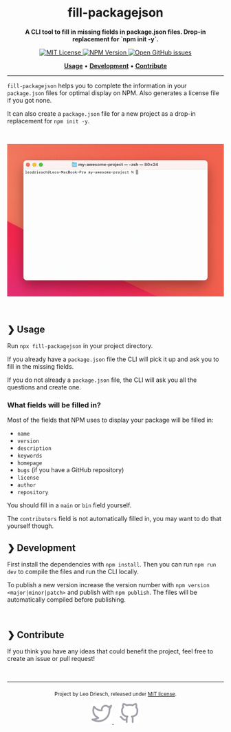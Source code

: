 <h1 align="center">fill-packagejson</h1>
<p align="center">
    <strong>A CLI tool to fill in missing fields in package.json files. Drop-in replacement for `npm init -y`.</strong>
</p>
<p align="center">
    <a href="https://github.com/leodr/fill-packagejson/blob/main/LICENSE">
        <img alt="MIT License" src="https://img.shields.io/github/license/leodr/fill-packagejson?color=%23A855F7&labelColor=%2327272A&style=for-the-badge">
    </a>
    <a href="https://www.npmjs.com/package/fill-packagejson">
        <img alt="NPM Version" src="https://img.shields.io/npm/v/fill-packagejson?color=%236366F1&labelColor=%2327272A&style=for-the-badge">
    </a>
    <a href="https://github.com/leodr/fill-packagejson/issues">
        <img alt="Open GitHub issues" src="https://img.shields.io/github/issues/leodr/fill-packagejson?color=%2310B981&labelColor=%2327272A&style=for-the-badge">
    </a>
</p>
<p align="center">
    <a href="#-usage"><b>Usage</b></a>
    <span>  •  </span>
    <a href="#-development"><b>Development</b></a>
    <span>  •  </span>
    <a href="#-contribute"><b>Contribute</b></a>
</p>

---

`fill-packagejson` helps you to complete the information in your `package.json`
files for optimal display on NPM. Also generates a license file if you got none.

It can also create a `package.json` file for a new project as a drop-in
replacement for `npm init -y`.

<br>

<p align="center">
    <img src="./assets/demo.gif" alt="Screen recording of using the CLI.">
</p>

<br />

## ❯ Usage

Run `npx fill-packagejson` in your project directory.

If you already have a `package.json` file the CLI will pick it up and ask you to
fill in the missing fields.

If you do not already a `package.json` file, the CLI will ask you all the
questions and create one.

### What fields will be filled in?

Most of the fields that NPM uses to display your package will be filled in:

- `name`
- `version`
- `description`
- `keywords`
- `homepage`
- `bugs` (if you have a GitHub repository)
- `license`
- `author`
- `repository`

You should fill in a `main` or `bin` field yourself.

The `contributors` field is not automatically filled in, you may want to do that
yourself though.

## ❯ Development

First install the dependencies with `npm install`. Then you can run
`npm run dev` to compile the files and run the CLI locally.

To publish a new version increase the version number with
`npm version <major|minor|patch>` and publish with `npm publish`. The files will
be automatically compiled before publishing.

<br>

## ❯ Contribute

If you think you have any ideas that could benefit the project, feel free to
create an issue or pull request!

<br>

---

<p align="center">
    <sub>
        Project by Leo Driesch, released under <a href="https://github.com/leodr/fill-packagejson/blob/main/LICENSE">MIT license</a>.
    </sub>
</p>
<p align="center">
    <a href="https://twitter.com/leodriesch">
        <img alt="Leo Driesch on Twitter" src="./assets/twitter.svg">
    </a>
    &nbsp;&nbsp;
    <a href="https://github.com/leodr">
        <img alt="Leo Driesch on GitHub" src="./assets/github.svg">
    </a>
</p>
